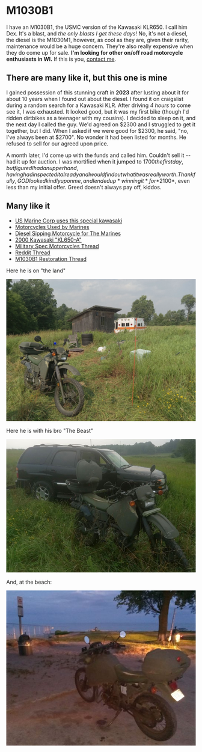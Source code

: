 # M1030B1

I have an M1030B1, the USMC version of the Kawasaki KLR650.  I call him Dex.  It's a blast, and *the only blasts I get these days*!  No, it's not a diesel, the diesel is the M1030M1, however, as cool as they are, given their rarity, maintenance would be a huge concern.  They're also really expensive when they do come up for sale.  **I'm looking for other on/off road motorcycle enthusiasts in WI.**  If this is you, [contact me](#contact).

## There are many like it, but this one is mine

I gained possession of this stunning craft in **2023** after lusting about it for about 10 years when I found out about the diesel.  I found it on craigslist during a random search for a Kawasaki KLR.  After driving *4 hours* to come see it, I was exhausted.  It looked good, but it was my first bike (though I'd ridden dirtbikes as a teenager with my cousins).  I decided to sleep on it, and the next day I called the guy.  We'd agreed on $2300 and I struggled to get it together, but I did.  When I asked if we were good for $2300, he said, "no, I've always been at $2700".  No wonder it had been listed for months.  He refused to sell for our agreed upon price.

A month later, I'd come up with the funds and called him.  Couldn't sell it -- had it up for auction.  I was mortified when it jumped to $1700 the first day, but figured I had an upper hand, having had inspected it already and I would find out what it was really worth.  Thankfully, GOD looked kindly upon me, and I ended up *winning it* for *$2100*, even less than my initial offer.  Greed doesn't always pay off, kiddos.

## Many like it

- [US Marine Corp uses this special kawasaki](https://www.slashgear.com/1578493/us-marine-corps-kawaskai-motorcycle-runs-on-jet-fuel/)
- [Motorcycles Used by Marines](https://paulehlineride.org/scuttlebut/motorcycles-used-by-us-marines-in-history/#Kawasaki_KLR650_FORCE_Recon)
- [Diesel Sipping Motorcycle for The Marines](https://www.nytimes.com/2008/02/24/automobiles/24KAWASAKI.html)
- [2000 Kawasaki "KL650-A"](https://www.advrider.com/2000-kawasaki-kl650-a-hdt-military-rollin-coal/)
- [Military Spec Motorcycles Thread](https://www.tw200forum.com/threads/military-spec-motorcycles-diesel-or-gas-powered.70836/)
- [Reddit Thread](https://www.reddit.com/r/motorcycles/comments/55kjuy/my_military_surplus_klr_650_deployed_in_iraq_with/)
- [M1030B1 Restoration Thread](https://www.advrider.com/f/threads/usmc-m1030b1-military-klr650-restoration.1177802/)

Here he is on "the land"

![M1030B1 at the land](/images/the_land.jpg)

Here he is with his bro "The Beast"

![M1030B1/"The Beast"](/images/the_boys.jpg)

And, at the beach:

![M1030B1 at the lake](/images/the_lake.jpg)
